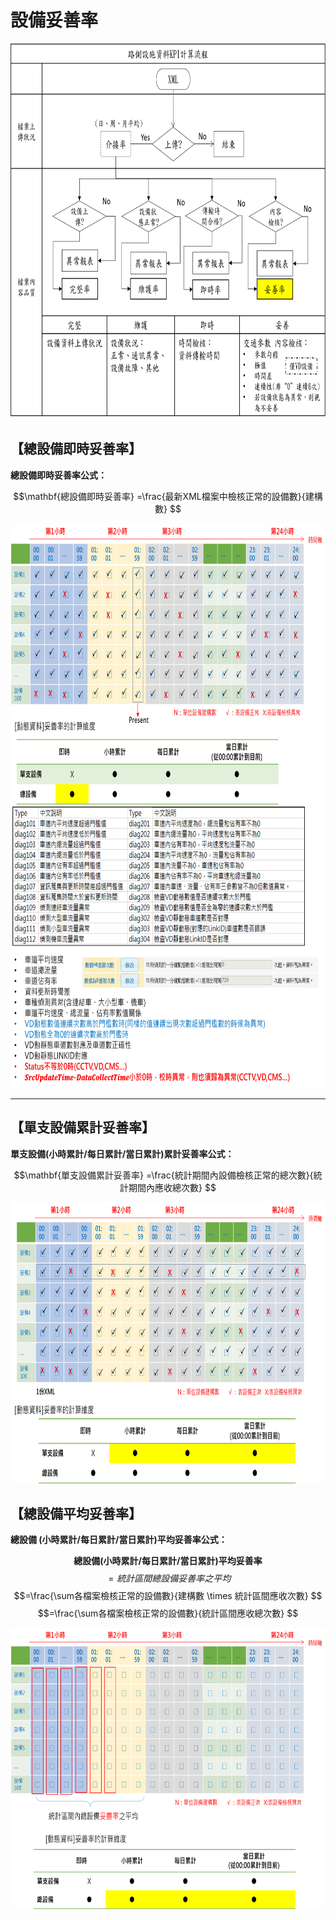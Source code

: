 # 設備妥善率



   <div align=center><img src="https://github.com/trafficmotc/UploadInformation/blob/master/KPI/KPI計算流程之妥善率.png" width="800" height="600" /></div>

 


## 【總設備即時妥善率】

**總設備即時妥善率公式：**


$$\mathbf{總設備即時妥善率} =\frac{最新XML檔案中檢核正常的設備數}{建構數} $$


 
   <div align=center><img src="https://github.com/trafficmotc/UploadInformation/blob/master/KPI/總設備即時妥善率.png" width="800" height="450" /></div>

   <div align=center><img src="https://github.com/trafficmotc/UploadInformation/blob/master/KPI/妥善率異常內容檢核.png" width="800" height="450" /></div>     
     
     

-----

## 【單支設備累計妥善率】



**單支設備(小時累計/每日累計/當日累計)累計妥善率公式：**

 $$\mathbf{單支設備累計妥善率} =\frac{統計期間內設備檢核正常的總次數}{統計期間內應收總次數} $$



  <div align=center><img src="https://github.com/trafficmotc/UploadInformation/blob/master/KPI/單支設備妥善率.png" width="800" height="450" /></div>



## 【總設備平均妥善率】


**總設備 (小時累計/每日累計/當日累計)平均妥善率公式：**

 $$\mathbf{總設備 (小時累計/每日累計/當日累計)平均妥善率} $$
 $$=統計區間總設備妥善率之平均$$
 $$=\frac{\sum各檔案檢核正常的設備數}{建構數 \times 統計區間應收次數} $$
 $$=\frac{\sum各檔案檢核正常的設備數}{統計區間應收總次數} $$
 
  
   <div align=center><img src="https://github.com/trafficmotc/UploadInformation/blob/master/KPI/總設備平均妥善率.png" width="800" height="450" /></div>


